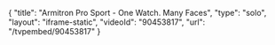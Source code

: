 {
    "title": "Armitron Pro Sport - One Watch. Many Faces",
    "type": "solo",
    "layout": "iframe-static",
    "videoId": "90453817",
    "url": "\/tvpembed\/90453817"
}